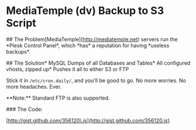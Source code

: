 # MediaTemple (dv) Backup to S3 Script

  \#\# The Problem\[MediaTemple](http://mediatemple.net) servers run the \*Plesk Control Panel\*, which \*has\* a reputation for having \*useless backups\*.

 \#\# The Solution\* MySQL Dumps of all Databases and Tables\* All configured vhosts, zipped up\* Pushes it all to either S3 or FTP

 Stick it in `/etc/cron.daily/`, and you'll be good to go. No more worries. No more headaches. Ever.

 \*\*Note:\*\* Standard FTP is also supported.

 \#\#\# The Code:

 [http://gist.github.com/356120\.js](http://gist.github.com/356120.js)

  